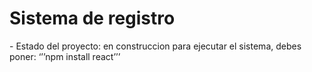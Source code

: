 <h1>Sistema de registro</h1>
- Estado del proyecto: en construccion
para ejecutar el sistema, debes poner:
‘’’npm install react’’’
